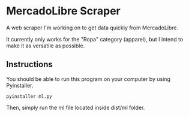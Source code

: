 # MercadoLibre Scraper
A web scraper I'm working on to get data quickly from MercadoLibre.

It currently only works for the "Ropa" category (apparel), but I intend to make it as versatile as possible.

## Instructions
You should be able to run this program on your computer by using Pyinstaller.

`pyinstaller ml.py`

Then, simply run the ml file located inside dist/ml folder.

